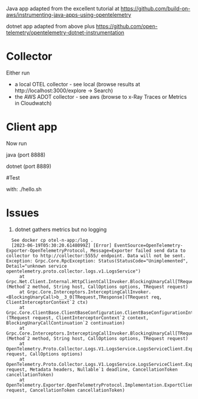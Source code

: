 Java app adapted from the excellent tutorial at https://github.com/build-on-aws/instrumenting-java-apps-using-opentelemetry

dotnet app adapted from above plus https://github.com/open-telemetry/opentelemetry-dotnet-instrumentation

# Collector

Either run
  * a local OTEL collector - see local (browse results at http://localhost:3000/explore -> Search)
  * the AWS ADOT collector - see aws (browse to x-Ray Traces or Metrics in Cloudwatch)

# Client app

Now run

java (port 8888)

dotnet (port 8889)

#Test

with: ./hello.sh

# Issues

  1. dotnet gathers metrics but no logging

```
  See docker cp otel-n-app:/log .
  [2023-06-19T05:30:20.6148099Z] [Error] EventSource=OpenTelemetry-Exporter-OpenTelemetryProtocol, Message=Exporter failed send data to collector to http://collector:5555/ endpoint. Data will not be sent. Exception: Grpc.Core.RpcException: Status(StatusCode="Unimplemented", Detail="unknown service opentelemetry.proto.collector.logs.v1.LogsService")
     at Grpc.Net.Client.Internal.HttpClientCallInvoker.BlockingUnaryCall[TRequest,TResponse](Method`2 method, String host, CallOptions options, TRequest request)
     at Grpc.Core.Interceptors.InterceptingCallInvoker.<BlockingUnaryCall>b__3_0[TRequest,TResponse](TRequest req, ClientInterceptorContext`2 ctx)
     at Grpc.Core.ClientBase.ClientBaseConfiguration.ClientBaseConfigurationInterceptor.BlockingUnaryCall[TRequest,TResponse](TRequest request, ClientInterceptorContext`2 context, BlockingUnaryCallContinuation`2 continuation)
     at Grpc.Core.Interceptors.InterceptingCallInvoker.BlockingUnaryCall[TRequest,TResponse](Method`2 method, String host, CallOptions options, TRequest request)
     at OpenTelemetry.Proto.Collector.Logs.V1.LogsService.LogsServiceClient.Export(ExportLogsServiceRequest request, CallOptions options)
     at OpenTelemetry.Proto.Collector.Logs.V1.LogsService.LogsServiceClient.Export(ExportLogsServiceRequest request, Metadata headers, Nullable`1 deadline, CancellationToken cancellationToken)
     at OpenTelemetry.Exporter.OpenTelemetryProtocol.Implementation.ExportClient.OtlpGrpcLogExportClient.SendExportRequest(ExportLogsServiceRequest request, CancellationToken cancellationToken) 
```
